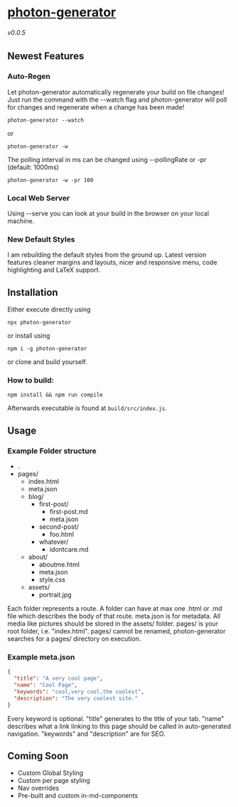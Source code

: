 # [photon-generator](https://github.com/DarkPhotonBeam/photon-generator)
###### v0.0.5

## Newest Features

### Auto-Regen

Let photon-generator automatically regenerate your build on file changes! Just run the command with the --watch flag and photon-generator will poll for changes and regenerate when a change has been made!
```shell
photon-generator --watch
```
or
```shell
photon-generator -w
```

The polling interval in ms can be changed using --pollingRate or -pr (default: 1000ms)
```shell
photon-generator -w -pr 100
```

### Local Web Server

Using --serve you can look at your build in the browser on your local machine.

### New Default Styles

I am rebuilding the default styles from the ground up. Latest version features cleaner margins and layouts, nicer and responsive menu, code highlighting and LaTeX support.

## Installation

Either execute directly using
```shell
npx photon-generator
```
or install using
```shell
npm i -g photon-generator
```
or clone and build yourself.

### How to build:
```shell
npm install && npm run compile
```

Afterwards executable is found at ``build/src/index.js``.

## Usage
### Example Folder structure

- .
- pages/
  - index.html
  - meta.json
  - blog/
    - first-post/
      - first-post.md
      - meta.json
    - second-post/
      - foo.html
    - whatever/
      - idontcare.md
  - about/
    - aboutme.html
    - meta.json
    - style.css
  - assets/
    - portrait.jpg

Each folder represents a route. A folder can have at max one .html or .md file which describes the body of that route.
meta.json is for metadata. All media like pictures should be stored in the assets/ folder. pages/ is your root folder, i.e. "index.html". pages/ cannot be renamed, photon-generator searches for a pages/ directory on execution.

### Example meta.json

```json
{
  "title": "A very cool page",
  "name": "Cool Page",
  "keywords": "cool,very cool,the coolest",
  "description": "The very coolest site."
}
```

Every keyword is optional.
"title" generates to the title of your tab.
"name" describes what a link linking to this page should be called in auto-generated navigation. "keywords" and "description" are for SEO.

## Coming Soon

* Custom Global Styling
* Custom per page styling
* Nav overrides
* Pre-built and custom in-md-components
